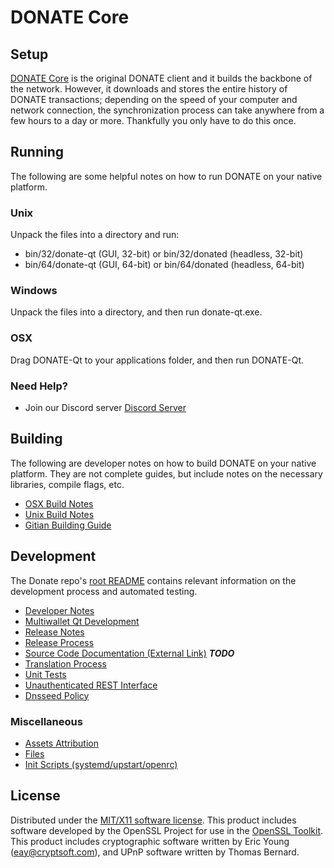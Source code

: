 DONATE Core
=====================

Setup
---------------------
[DONATE Core](http://donate.com/wallet) is the original DONATE client and it builds the backbone of the network. However, it downloads and stores the entire history of DONATE transactions; depending on the speed of your computer and network connection, the synchronization process can take anywhere from a few hours to a day or more. Thankfully you only have to do this once.

Running
---------------------
The following are some helpful notes on how to run DONATE on your native platform.

### Unix

Unpack the files into a directory and run:

- bin/32/donate-qt (GUI, 32-bit) or bin/32/donated (headless, 32-bit)
- bin/64/donate-qt (GUI, 64-bit) or bin/64/donated (headless, 64-bit)

### Windows

Unpack the files into a directory, and then run donate-qt.exe.

### OSX

Drag DONATE-Qt to your applications folder, and then run DONATE-Qt.

### Need Help?

* Join our Discord server [Discord Server](https://discord.gg/9zXtypY)

Building
---------------------
The following are developer notes on how to build DONATE on your native platform. They are not complete guides, but include notes on the necessary libraries, compile flags, etc.

- [OSX Build Notes](build-osx.md)
- [Unix Build Notes](build-unix.md)
- [Gitian Building Guide](gitian-building.md)

Development
---------------------
The Donate repo's [root README](https://github.com/DONATE-Project/DONATE/blob/master/README.md) contains relevant information on the development process and automated testing.

- [Developer Notes](developer-notes.md)
- [Multiwallet Qt Development](multiwallet-qt.md)
- [Release Notes](release-notes.md)
- [Release Process](release-process.md)
- [Source Code Documentation (External Link)](https://dev.visucore.com/bitcoin/doxygen/) ***TODO***
- [Translation Process](translation_process.md)
- [Unit Tests](unit-tests.md)
- [Unauthenticated REST Interface](REST-interface.md)
- [Dnsseed Policy](dnsseed-policy.md)

### Miscellaneous
- [Assets Attribution](assets-attribution.md)
- [Files](files.md)
- [Init Scripts (systemd/upstart/openrc)](init.md)

License
---------------------
Distributed under the [MIT/X11 software license](http://www.opensource.org/licenses/mit-license.php).
This product includes software developed by the OpenSSL Project for use in the [OpenSSL Toolkit](https://www.openssl.org/). This product includes
cryptographic software written by Eric Young ([eay@cryptsoft.com](mailto:eay@cryptsoft.com)), and UPnP software written by Thomas Bernard.
